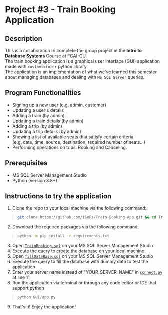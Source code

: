 # Project #3 - Train Booking Application

## Description

This is a collaboration to complete the group project in the **Intro to Database Systems** Course at FCAI-CU.  
The train booking application is a graphical user interface (GUI) application made with `customtkinter` python library.  
The application is an implementation of what we've learned this semester about managing databases and dealing with `MS SQL Server` queries.


## Program Functionalities

- Signing up a new user (e.g. admin, customer)
- Updating a user's details
- Adding a train (by admin)
- Updating a train details (by admin)
- Adding a trip (by admin)
- Updating a trip details (by admin)
- Showing a list of available seats that satisfy certain criteria  
(e.g. date, time, source, destination, required number of seats…)
- Performing operations on trips: Booking and Canceling.

## Prerequisites
- MS SQL Server Management Studio
- Python (version 3.8+)

## Instructions to try the application

1. Clone the repo to your local machine via the following command:
> ```bash
> git clone https://github.com/iSeFz/Train-Booking-App.git && cd Train-Booking-App
> ```
2. Download the required packages via the following command:
> ```bash
> python -m pip install -r requirements.txt
> ```

3. Open [`TrainBooking.sql`](https://github.com/iSeFz/Train-Booking-App/blob/main/SQL/TrainBooking.sql) on your MS SQL Server Management Studio
4. Execute the query to create the database on your local machine
5. Open [`fillDataBase.sql`](https://github.com/iSeFz/Train-Booking-App/blob/main/SQL/fillDataBase.sql) on your MS SQL Server Management Studio
6. Execute the query to fill the database with dummy data to test the application
7. Enter your server name instead of "YOUR_SERVER_NAME" in [`connect.py`](https://github.com/iSeFz/Train-Booking-App/blob/main/GUI/connect.py) at line 11
8. Run the application via terminal or through any code editor or IDE that support python  
> ```bash
> python GUI/app.py
> ```
9. That's it! Enjoy the application!
